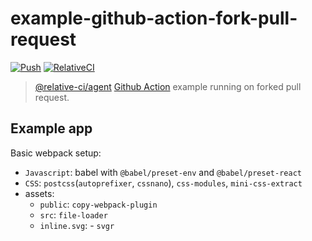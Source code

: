 # example-github-action-fork-pull-request

[![Push](https://github.com/relative-ci/example-github-action-fork-pull-request/actions/workflows/build.yaml/badge.svg)](https://github.com/relative-ci/example-github-action-fork-pull-request/actions/workflows/build.yaml)
[![RelativeCI](https://badges.relative-ci.com/badges/WHdD8qHoSgd45vPTKYvm?branch=master)](https://app.relative-ci.com/projects/WHdD8qHoSgd45vPTKYvm)

> [@relative-ci/agent](https://github.com/relative-ci/agent) [Github Action](https://github.com/features/actions) example running on forked pull request.


## Example app

Basic webpack setup:
- `Javascript`: babel with `@babel/preset-env` and `@babel/preset-react`
- `CSS`: `postcss`(`autoprefixer`, `cssnano`), `css-modules`, `mini-css-extract`
- assets:
  - `public`: `copy-webpack-plugin`
  - `src`: `file-loader`
  - `inline.svg`: - `svgr`
